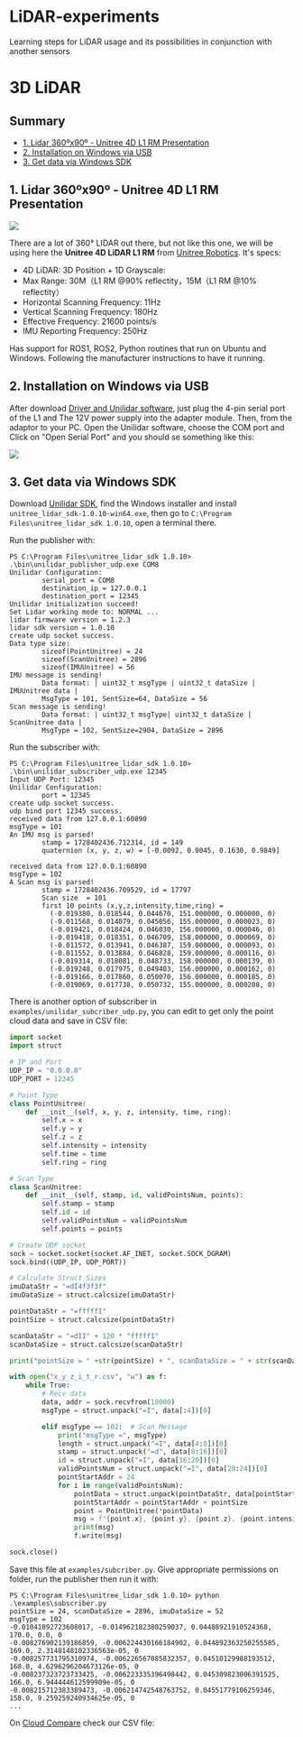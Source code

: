 # LiDAR-experiments
Learning steps for LiDAR usage and its possibilities in conjunction with another sensors

# 3D LiDAR

## Summary

* [1. Lidar 360ºx90º - Unitree 4D L1 RM Presentation](#section-1)
* [2. Installation on Windows via USB](#section-2)
* [3. Get data via Windows SDK](#section-3)

## <a name="section-1"></a> 1. Lidar 360ºx90º - Unitree 4D L1 RM Presentation

<img src="imgs/ld1rm.jpeg">

There are a lot of 360° LIDAR out there, but not like this one, we will be using here the **Unitree 4D LiDAR L1 RM** from [Unitree Robotics](https://www.unitree.com/). It's specs:

- 4D LiDAR: 3D Position + 1D Grayscale:
- Max Range: 30M（L1 RM @90% reflectity，15M（L1 RM @10% reflectity）
- Horizontal Scanning Frequency: 11Hz
- Vertical Scanning Frequency: 180Hz
- Effective Frequency: 21600 points/s
- IMU Reporting Frequency: 250Hz

Has support for ROS1, ROS2, Python routines that run on Ubuntu and Windows. Following the manufacturer instructions to have it running. 

## <a name="section-2"></a> 2. Installation on Windows via USB

After download [Driver and Unilidar software](https://www.unitree.com/download), just plug the 4-pin serial port of the L1 and The 12V power supply into the adapter module. Then, from the adaptor to your PC. Open the Unilidar software, choose the COM port and Click on "Open Serial Port" and you should se something like this:

<img src="imgs/unilidar-software.png">

## <a name="section-3"></a> 3. Get data via Windows SDK

Download [Unilidar SDK](https://github.com/unitreerobotics/unilidar_sdk/releases), find the Windows installer and install `unitree_lidar_sdk-1.0.10-win64.exe`,  then go to `C:\Program Files\unitree_lidar_sdk 1.0.10`, open a terminal there.

Run the publisher with:

```shell
PS C:\Program Files\unitree_lidar_sdk 1.0.10> .\bin\unilidar_publisher_udp.exe COM8
Unilidar Configuration:
        serial_port = COM8
        destination_ip = 127.0.0.1
        destination_port = 12345
Unilidar initialization succeed!
Set Lidar working mode to: NORMAL ...
lidar firmware version = 1.2.3
lidar sdk version = 1.0.10
create udp socket success.
Data type size:
        sizeof(PointUnitree) = 24
        sizeof(ScanUnitree) = 2896
        sizeof(IMUUnitree) = 56
IMU message is sending!
        Data format: | uint32_t msgType | uint32_t dataSize | IMUUnitree data |
        MsgType = 101, SentSize=64, DataSize = 56
Scan message is sending!
        Data format: | uint32_t msgType| uint32_t dataSize | ScanUnitree data |
        MsgType = 102, SentSize=2904, DataSize = 2896
```

Run the subscriber with:

```shell
PS C:\Program Files\unitree_lidar_sdk 1.0.10> .\bin\unilidar_subscriber_udp.exe 12345
Input UDP Port: 12345
Unilidar Configuration:
        port = 12345
create udp socket success.
udp bind port 12345 success.
received data from 127.0.0.1:60890
msgType = 101
An IMU msg is parsed!
        stamp = 1728402436.712314, id = 149
        quaternion (x, y, z, w) = [-0.0092, 0.0045, 0.1630, 0.9849]

received data from 127.0.0.1:60890
msgType = 102
A Scan msg is parsed!
        stamp = 1728402436.709529, id = 17797
        Scan size  = 101
        first 10 points (x,y,z,intensity,time,ring) =
          (-0.019380, 0.018544, 0.044670, 151.000000, 0.000000, 0)
          (-0.011568, 0.014079, 0.045056, 155.000000, 0.000023, 0)
          (-0.019421, 0.018424, 0.046030, 156.000000, 0.000046, 0)
          (-0.019418, 0.018351, 0.046709, 158.000000, 0.000069, 0)
          (-0.011572, 0.013941, 0.046387, 159.000000, 0.000093, 0)
          (-0.011552, 0.013884, 0.046828, 159.000000, 0.000116, 0)
          (-0.019314, 0.018081, 0.048733, 158.000000, 0.000139, 0)
          (-0.019248, 0.017975, 0.049403, 156.000000, 0.000162, 0)
          (-0.019166, 0.017860, 0.050070, 156.000000, 0.000185, 0)
          (-0.019069, 0.017738, 0.050732, 155.000000, 0.000208, 0)
```

There is another option of subscriber in `examples/unilidar_subcriber_udp.py`, you can edit to get only the point cloud data and save in CSV file:

```python
import socket
import struct

# IP and Port
UDP_IP = "0.0.0.0"
UDP_PORT = 12345

# Point Type
class PointUnitree:
    def __init__(self, x, y, z, intensity, time, ring):
        self.x = x
        self.y = y
        self.z = z
        self.intensity = intensity
        self.time = time
        self.ring = ring

# Scan Type
class ScanUnitree:
    def __init__(self, stamp, id, validPointsNum, points):
        self.stamp = stamp
        self.id = id
        self.validPointsNum = validPointsNum
        self.points = points

# Create UDP socket
sock = socket.socket(socket.AF_INET, socket.SOCK_DGRAM)
sock.bind((UDP_IP, UDP_PORT))

# Calculate Struct Sizes
imuDataStr = "=dI4f3f3f"
imuDataSize = struct.calcsize(imuDataStr)

pointDataStr = "=fffffI"
pointSize = struct.calcsize(pointDataStr)

scanDataStr = "=dII" + 120 * "fffffI"
scanDataSize = struct.calcsize(scanDataStr)

print("pointSize = " +str(pointSize) + ", scanDataSize = " + str(scanDataSize) + ", imuDataSize = " + str(imuDataSize))

with open("x_y_z_i_t_r.csv", "w") as f:
    while True:
        # Recv data
        data, addr = sock.recvfrom(10000)
        msgType = struct.unpack("=I", data[:4])[0]

        elif msgType == 102:  # Scan Message
            print("msgType =", msgType)
            length = struct.unpack("=I", data[4:8])[0]
            stamp = struct.unpack("=d", data[8:16])[0]
            id = struct.unpack("=I", data[16:20])[0]
            validPointsNum = struct.unpack("=I", data[20:24])[0]
            pointStartAddr = 24
            for i in range(validPointsNum):
                pointData = struct.unpack(pointDataStr, data[pointStartAddr: pointStartAddr+pointSize])
                pointStartAddr = pointStartAddr + pointSize
                point = PointUnitree(*pointData)
                msg = f"{point.x}, {point.y}, {point.z}, {point.intensity}, {point.time}, {point.ring}\n"
                print(msg)
                f.write(msg)

sock.close()
```

Save this file at `examples/subcriber.py`. Give appropriate permissions on folder, run the publisher then run it with:

```shell
PS C:\Program Files\unitree_lidar_sdk 1.0.10> python .\examples\subscriber.py
pointSize = 24, scanDataSize = 2896, imuDataSize = 52
msgType = 102
-0.01041092723608017, -0.014962182380259037, 0.04488921910524368, 170.0, 0.0, 0
-0.008276902139186859, -0.006224430166184902, 0.044892363250255585, 169.0, 2.3148148102336563e-05, 0
-0.008257731795310974, -0.006226567085832357, 0.04510129988193512, 168.0, 4.6296296204673126e-05, 0
-0.008237323723733425, -0.006223335396498442, 0.045309823006391525, 166.0, 6.944444612599909e-05, 0
-0.008215712383389473, -0.006214742548763752, 0.04551779106259346, 158.0, 9.259259240934625e-05, 0
...
```

On [Cloud Compare](https://cloudcompare.org/release/index.html) check our CSV file:



